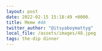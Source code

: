 ```yaml
---
layout: post
date: 2022-02-15 15:18:49 +0000.
title: Meme #48
twitter_author: "@itsyaboymattyg"
local_file: /assets/images/48.jpeg
tags: the-dip dinner
---
```

